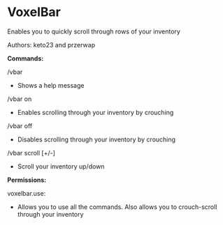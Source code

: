 VoxelBar
========
Enables you to quickly scroll through rows of your inventory

Authors: keto23 and przerwap

**Commands:**

/vbar

  - Shows a help message

/vbar on

  - Enables scrolling through your inventory by crouching

/vbar off

  - Disables scrolling through your inventory by crouching

/vbar scroll [+/-]

  - Scroll your inventory up/down


**Permissions:**

voxelbar.use:
  - Allows you to use all the commands. Also allows you to crouch-scroll through your inventory

